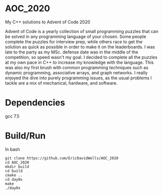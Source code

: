 # AOC_2020
My C++ solutions to Advent of Code 2020

Advent of Code is a yearly collection of small programming puzzles that can be solved in any programming language of your chosen. Some people complete the puzzles for interview prep, while others race to get the solution as quick as possible in order to make it on the leaderboards. I was late to the party as my MSc. defense date was in the middle of the competition, so speed wasn't my goal.  I decided to complete all the puzzles at my own pace in C++ to increase my knowledge with the language. This was also my first brush with common programming techniques such as dynamic programming, associative arrays, and graph networks. I really enjoyed the dive into purely programming issues, as the usual problems I tackle are a mix of mechanical, hardware, and software.

# Dependencies
gcc 7.5

# Build/Run
In bash

`git clone https://github.com/EricDavidWells/AOC_2020`\
`cd AOC_2020`\
`mkdir build`\
`cd build`\
`cmake ..`\
`cd day0x`\
`make`\
`./day0x`
